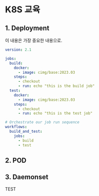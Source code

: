 # K8S 교육



## 1. Deployment

이 내용은 가장 중요한 내용으로.

```yaml
version: 2.1

jobs:
  build:
    docker:
      - image: cimg/base:2023.03
    steps:
      - checkout
      - run: echo "this is the build job"
  test:
    docker:
      - image: cimg/base:2023.03
    steps:
      - checkout
      - run: echo "this is the test job"

# Orchestrate our job run sequence
workflows:
  build_and_test:
    jobs:
      - build
      - test
```



## 2. POD



## 3. Daemonset

TEST



